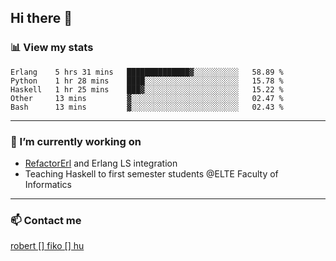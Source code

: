 ## Hi there 👋

### 📊 View my stats

<!--START_SECTION:waka-->
```text
Erlang    5 hrs 31 mins   ██████████████▓░░░░░░░░░░   58.89 % 
Python    1 hr 28 mins    ████░░░░░░░░░░░░░░░░░░░░░   15.78 % 
Haskell   1 hr 25 mins    ███▓░░░░░░░░░░░░░░░░░░░░░   15.22 % 
Other     13 mins         ▓░░░░░░░░░░░░░░░░░░░░░░░░   02.47 % 
Bash      13 mins         ▓░░░░░░░░░░░░░░░░░░░░░░░░   02.43 % 
```
<!--END_SECTION:waka-->


---

### 🔭 I’m currently working on
- [RefactorErl](https://plc.inf.elte.hu/erlang/) and Erlang LS integration
- Teaching Haskell to first semester students @ELTE Faculty of Informatics

---



### 📫 Contact me
[robert [] fiko [] hu](mailto:robert@fiko.hu)



<!--
**robertfiko/robertfiko** is a ✨ _special_ ✨ repository because its `README.md` (this file) appears on your GitHub profile.

Here are some ideas to get you started:

- 🔭 I’m currently working on ...
- 🌱 I’m currently learning ...
- 👯 I’m looking to collaborate on ...
- 🤔 I’m looking for help with ...
- 💬 Ask me about ...
- 📫 How to reach me: ...
- 😄 Pronouns: ...
- ⚡ Fun fact: ...
-->
